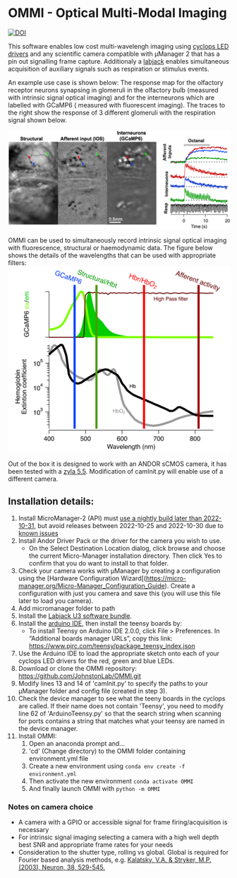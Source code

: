 # OMMI - Optical Multi-Modal Imaging
[![DOI](https://zenodo.org/badge/218604511.svg)](https://zenodo.org/badge/latestdoi/218604511)

This software enables low cost multi-wavelengh imaging using [cyclops LED drivers](https://open-ephys.org/cyclops) and any scientific camera compatible with µManager 2 that has a pin out signalling frame capture. Additionaly a [labjack](https://labjack.com/products/u3-hv) enables simultaneous acquisition of auxiliary signals such as respiration or stimulus events.

An example use case is shown below: The response map for the olfactory receptor neurons synapsing in glomeruli in the olfactory bulb (measured with intrinsic signal optical imaging) and for the interneurons which are labelled with GCaMP6 ( measured with fluorescent imaging). The traces to the right show the response of 3 different glomeruli with the respiration signal shown below.

![figure showing OMMI in use](https://github.com/JohnstonLab/OMMI/blob/dev/Image.jpeg)

OMMI can be used to simultaneously record intrinsic signal optical imaging with fluorescence, structural or haemodynamic data. The figure below shows the details of the wavelengths that can be used with appropriate filters:
![figure showing the optical spectra and filters relevant for OMMI](https://github.com/JohnstonLab/OMMI/blob/dev/OMMISpectra.png)

Out of the box it is designed to work with an ANDOR sCMOS camera, it has been tested with a [zyla 5.5](https://andor.oxinst.com/products/scmos-camera-series/zyla-5-5-scmos#product-information-tabs). Modification of camInit.py will enable use of a different camera.

## Installation details:
1. Install MicroManager-2 (API) must [use a nightly build later than 2022-10-31](https://micro-manager.org/Micro-Manager_Nightly_Builds), but avoid   releases between 2022-10-25 and 2022-10-30 due to [known issues](https://github.com/micro-manager/mmCoreAndDevices/issues/288)  
2. Install Andor Driver Pack or the driver for the camera you wish to use.
   - On the Select Destination Location dialog, click browse and choose the current Micro-Manager installation directory. Then click Yes to confirm that you do want to install to that folder.
3. Check your camera works with µManager by creating a configuration using the [Hardware Configuration Wizard[(https://micro-manager.org/Micro-Manager_Configuration_Guide). Create a configuration with just you camera and save this (you will use this file later to load you camera). 
4. Add micromanager folder to path 
5. Install the [Labjack U3 software bundle](https://labjack.com/pages/support?doc=/quickstart/u3/u3-quickstart-for-windows-overview/). 
5. Install the [arduino IDE](https://www.arduino.cc/en/software), then install the teensy boards by:  
	- To install Teensy on Arduino IDE 2.0.0, click File > Preferences.  In “Additional boards manager URLs”, copy this link: https://www.pjrc.com/teensy/package_teensy_index.json
6. Use the Arduino IDE to load the appropriate sketch onto each of your cyclops LED drivers for the red, green and blue LEDs.
7. Download or clone the OMMI repository:  https://github.com/JohnstonLab/OMMI.git
8. Modify lines 13 and 14 of 'camInit.py' to specify the paths to your µManager folder and config file (created in step 3).
9. Check the device manager to see what the teeny boards in the cyclops are called. If their name does not contain 'Teensy', you need to modify line 62 of 'ArduinoTeensy.py' so that the search string when scanning for ports contains a string that matches what your teensy are named in the device manager.
10. Install OMMI:
	1. Open an anaconda prompt and...
	2. 'cd' (Change directory) to the OMMI folder containing environment.yml file
	3. Create a new environment using `conda env create -f environment.yml`
	4. Then activate the new environment `conda activate OMMI`
	5. And finally launch OMMI with `python -m OMMI`


### Notes on camera choice
- A camera with a GPIO or accessible signal for frame firing/acquisition is necessary
- For intrinsic signal imaging selecting a camera with a high well depth best SNR and appropriate frame rates for your needs
- Consideration to the shutter type, rolling vs global. Global is required for Fourier based analysis methods, e.g. [Kalatsky, V.A. & Stryker, M.P. (2003), Neuron, 38, 529-545.](10.1016/s0896-6273(03)00286-1) 